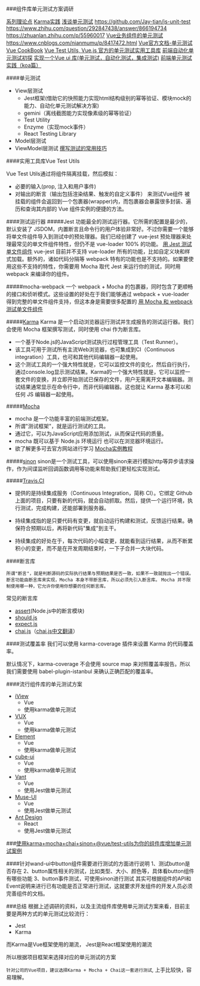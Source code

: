 ###组件库单元测试方案调研


[系列理论点](https://www.cnblogs.com/nianmumu/p/8417361.html)
[Karma实践](https://blog.csdn.net/z1324402468/article/details/94404220)
[浅谈单元测试](https://juejin.im/post/5b2da89cf265da597f1c7cab)
https://github.com/Jay-tian/js-unit-test
https://www.zhihu.com/question/292847438/answer/866194734
https://zhuanlan.zhihu.com/p/55960017
[Vue业务组件的单元测试](https://zhuanlan.zhihu.com/p/26752090)
https://www.cnblogs.com/nianmumu/p/8417472.html
[Vue官方文档-单元测试](https://cn.vuejs.org/v2/guide/unit-testing.html)
[Vue CookBook](https://cn.vuejs.org/v2/cookbook/unit-testing-vue-components.html)
[Vue Test Utils, Vue.js 官方的单元测试实用工具库](https://vue-test-utils.vuejs.org/zh/)
[前端自动化单元测试初探](https://www.jianshu.com/p/6726c0410650)
[实现一个Vue ui 库(单元测试，自动化测试，集成测试)](https://www.jianshu.com/p/20ab81dd51f8)
[前端单元测试实践（koa篇）](https://juejin.im/post/5d09935ce51d451063431816)

####单元测试
- View层测试
  - Jest框架(借助它的快照能力实现html结构级别的幂等验证、模块mock的能力、自动化单元测试解决方案)
  - gemini（离线截图能力实现像素级的幂等验证）
  - Test Utility
  - Enzyme（实现mock事件）
  - React Testing Library 
- Model层测试
- ViewModel层测试
[撰写测试的常用技巧](https://vue-test-utils.vuejs.org/zh/guides/common-tips.html)

####实用工具库Vue Test Utils

Vue Test Utils通过将组件隔离挂载，然后模拟：
- 必要的输入(prop, 注入和用户事件)
- 对输出的断言（输出包括渲染结果、触发的自定义事件）
来测试Vue组件
被挂载的组件会返回到一个包裹器(wrapper)内，而包裹器会暴露很多封装、遍历和查询其内部的 Vue 组件实例的便捷的方法。

####测试运行器
#####Jest
功能最全的测试运行器。它所需的配置是最少的，默认安装了 JSDOM，内置断言且命令行的用户体验非常好。不过你需要一个能够将单文件组件导入到测试中的预处理器。我们已经创建了 vue-jest 预处理器来处理最常见的单文件组件特性，但仍不是 vue-loader 100% 的功能。
[用 Jest 测试单文件组件](https://vue-test-utils.vuejs.org/zh/guides/testing-single-file-components-with-jest.html)
vue-jest 目前并不支持 vue-loader 所有的功能，比如自定义块和样式加载。额外的，诸如代码分隔等 webpack 特有的功能也是不支持的。如果要使用这些不支持的特性，你需要用 Mocha 取代 Jest 来运行你的测试，同时用 webpack 来编译你的组件。

#####mocha-webpack
一个 webpack + Mocha 的包裹器，同时包含了更顺畅的接口和侦听模式。这些设置的好处在于我们能够通过 webpack + vue-loader 得到完整的单文件组件支持，但这本身是需要很多配置的
[用 Mocha 和 webpack 测试单文件组件](https://vue-test-utils.vuejs.org/zh/guides/testing-single-file-components-with-mocha-webpack.html)

#####[Karma](http://karma-runner.github.io/3.0/index.html)
Karma 是一个启动浏览器运行测试并生成报告的测试运行器。我们会使用 Mocha 框架撰写测试，同时使用 chai 作为断言库。
- 一个基于Node.js的JavaScript测试执行过程管理工具（Test Runner）。
- 该工具可用于测试所有主流Web浏览器，也可集成到CI（Continuous integration）工具，也可和其他代码编辑器一起使用。
- 这个测试工具的一个强大特性就是，它可以监控文件的变化，然后自行执行，通过console.log显示测试结果。Karma的一个强大特性就是，它可以监控一套文件的变换，并立即开始测试已保存的文件，用户无需离开文本编辑器。测试结果通常显示在命令行中，而非代码编辑器。这也就让 Karma 基本可以和任何 JS 编辑器一起使用。

#####[Mocha](https://mochajs.org/)
- mocha 是一个功能丰富的前端测试框架。
- 所谓"测试框架"，就是运行测试的工具。
- 通过它，可以为JavaScript应用添加测试，从而保证代码的质量。
- mocha 既可以基于 Node.js 环境运行 也可以在浏览器环境运行。
- 欲了解更多可去官方网站进行学习
[Mocha实例教程](http://www.ruanyifeng.com/blog/2015/12/a-mocha-tutorial-of-examples.html)

#####[sinon](https://segmentfault.com/a/1190000010372634)
sinon是一个测试工具，可以使用sinon来进行模拟http等异步请求操作，作为间谍监听回调函数调用等功能来帮助我们更轻松实现测试。

#####[Travis.CI](http://www.ruanyifeng.com/blog/2017/12/travis_ci_tutorial.html)
- 提供的是持续集成服务（Continuous Integration，简称 CI）。它绑定 Github 上面的项目，只要有新的代码，就会自动抓取。然后，提供一个运行环境，执行测试，完成构建，还能部署到服务器。

- 持续集成指的是只要代码有变更，就自动运行构建和测试，反馈运行结果。确保符合预期以后，再将新代码"集成"到主干。

- 持续集成的好处在于，每次代码的小幅变更，就能看到运行结果，从而不断累积小的变更，而不是在开发周期结束时，一下子合并一大块代码。

####断言库

`所谓"断言"，就是判断源码的实际执行结果与预期结果是否一致，如果不一致就抛出一个错误。`
`断言功能由断言库来实现，Mocha 本身不带断言库，所以必须先引入断言库。`
`Mocha 并不限制使用哪一种，它允许你使用你想要的任何断言库。`

常见的断言库
- [assert](http://nodejs.cn/api/assert.html)(Node.js中的断言模块)
- [should.js](https://github.com/shouldjs/should.js)
- [expect.js](https://github.com/Automattic/expect.js)
- [chai.js](https://www.chaijs.com/)（[chai.js中文翻译](https://www.jianshu.com/p/f200a75a15d2)）

####测试覆盖率
我们可以使用 karma-coverage 插件来设置 Karma 的代码覆盖率。

默认情况下，karma-coverage 不会使用 source map 来对照覆盖率报告。所以我们需要使用 babel-plugin-istanbul 来确认正确匹配的覆盖率。

####流行组件库的单元测试方案
- [iView](https://github.com/view-design/ViewUI/blob/master/package.json)
  - Vue
  - 使用karma做单元测试
- [VUX](https://vux.li/)
  - Vue
  - 使用karma做单元测试
- [Element](https://element.eleme.cn/#/zh-CN)
  - Vue
  - 使用karma做单元测试
- [cube-ui](https://github.com/didi/cube-ui)
  - Vue
  - 使用karma做单元测试
- [Vant](https://youzan.github.io/vant/#/zh-CN/)
  - Vue
  - 使用Jest做单元测试
- [Muse-UI](https://github.com/museui/muse-ui)
  - Vue
  - 使用Jest做单元测试
- [Ant Design](https://github.com/ant-design/ant-design/blob/master/package.json)
  - React
  - 使用Jest做单元测试

###[使用karma+mocha+chai+sinon+@vue/test-utils为你的组件库增加单元测试案例](https://www.javascriptcn.com/read-51682.html#sinon)

####针对wand-ui中button组件需要进行测试的方面进行说明
1、测试button是否存在
2、button属性相关的测试，比如类型、大小、颜色等，具体看button组件有哪些功能
3、button事件测试，可使用sinon进行测试
其实可根据组件的API和Event说明来进行已有功能是否正常进行测试，这就要求开发组件的开发人员必须完善组件的文档。

###总结
根据上述调研的资料，以及主流组件库使用单元测试方案来看，目前主要是两种方式的单元测试比较流行：
- Jest
- Karma

而Karma是Vue框架使用的潮流， Jest是React框架使用的潮流

所以根据项目框架来选择对应的单元测试的方案

`针对公司的Vue项目，建议选择Karma + Mocha + Chai这一套进行测试`, 上手比较快，容易理解。